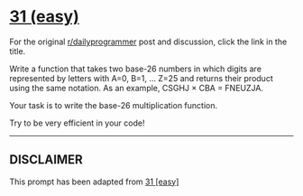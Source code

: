 # [31 (easy)](https://www.reddit.com/r/dailyprogrammer/comments/rg1vv/3272012_challenge_31_easy/)

For the original [r/dailyprogrammer](https://www.reddit.com/r/dailyprogrammer/) post and discussion, click the link in the title.

Write a function that takes two base-26 numbers in which digits are represented by letters with A=0, B=1, … Z=25 and returns their product using the same notation. As an example, CSGHJ × CBA = FNEUZJA.

Your task is to write the base-26 multiplication function.

Try to be very efficient in your code!


----
## **DISCLAIMER**
This prompt has been adapted from [31 [easy]](https://www.reddit.com/r/dailyprogrammer/comments/rg1vv/3272012_challenge_31_easy/
)
